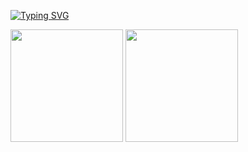 <a href="https://git.io/typing-svg"><img src="https://readme-typing-svg.demolab.com?font=Fira+Code&size=30&pause=1000&color=03FF00&center=true&vCenter=true&width=435&lines=Hello%2C+I'm+Murilo!" alt="Typing SVG" /></a>


  <img height="180em" src="![Anurag's GitHub stats](https://github-readme-stats.vercel.app/api?username=Mirtiloo1&show_icons=true&theme=gruvbox)"/>
  <img height="180em" src="![Top Langs](https://github-readme-stats.vercel.app/api/top-langs/?username=Mirtiloo1&layout=compact&theme=gruvbox)"/>

